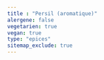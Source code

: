 ```yaml
---
title : "Persil (aromatique)"
alergene: false
vegetarien: true
vegan: true
type: "epices"
sitemap_exclude: true
--- 
```

